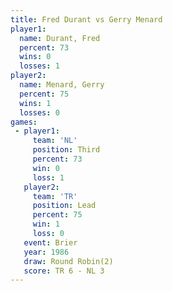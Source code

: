 ```yaml
---
title: Fred Durant vs Gerry Menard
player1:             
  name: Durant, Fred 
  percent: 73        
  wins: 0            
  losses: 1          
player2:             
  name: Menard, Gerry
  percent: 75        
  wins: 1            
  losses: 0          
games:
 - player1:         
     team: 'NL'     
     position: Third
     percent: 73    
     win: 0         
     loss: 1        
   player2:        
     team: 'TR'    
     position: Lead
     percent: 75   
     win: 1        
     loss: 0       
   event: Brier        
   year: 1986          
   draw: Round Robin(2)
   score: TR 6 - NL 3  
---
```

